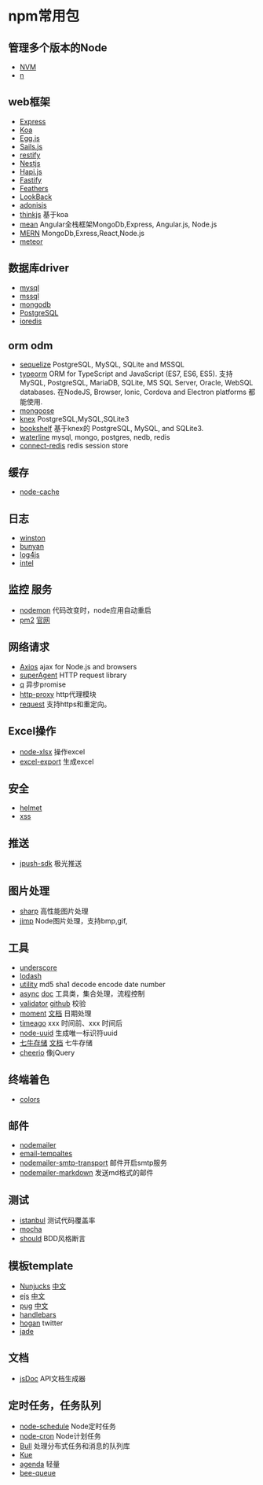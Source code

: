# npm常用包

## 管理多个版本的Node

* [NVM](https://github.com/creationix/nvm)
* [n](https://github.com/tj/n)

## web框架

* [Express](http://expressjs.com/)
* [Koa](https://koajs.com/)
* [Egg.js](https://eggjs.org/)
* [Sails.js](https://sailsjs.com/)
* [restify](http://restify.com/)
* [Nestjs](https://nestjs.com/)
* [Hapi.js](https://hapijs.com/)
* [Fastify](https://www.fastify.io/)
* [Feathers](https://feathersjs.com/)
* [LookBack](https://loopback.io/)
* [adonisjs](https://adonisjs.com/)
* [thinkjs](https://github.com/thinkjs/thinkjs) 基于koa
* [mean](http://mean.io/) Angular全栈框架MongoDb,Express, Angular.js, Node.js
* [MERN](http://mern.io/) MongoDb,Exress,React,Node.js
* [meteor](https://www.meteor.com/)

## 数据库driver

* [mysql](https://github.com/mysqljs/mysql)
* [mssql](https://github.com/tediousjs/node-mssql)
* [mongodb](https://github.com/mongodb/node-mongodb-native)
* [PostgreSQL](https://github.com/brianc/node-postgres)
* [ioredis](https://github.com/luin/ioredis)

## orm odm

* [sequelize](https://github.com/sequelize/sequelize) PostgreSQL, MySQL, SQLite and MSSQL
* [typeorm](https://typeorm.io/) ORM for TypeScript and JavaScript (ES7, ES6, ES5). 支持 MySQL, PostgreSQL, MariaDB, SQLite, MS SQL Server, Oracle, WebSQL databases. 在NodeJS, Browser, Ionic, Cordova and Electron platforms 都能使用.
* [mongoose](https://github.com/Automattic/mongoose)
* [knex](https://github.com/tgriesser/knex) PostgreSQL,MySQL,SQLite3
* [bookshelf](https://github.com/bookshelf/bookshelf) 基于knex的 PostgreSQL, MySQL, and SQLite3.
* [waterline](http://waterlinejs.org/) mysql, mongo, postgres, nedb, redis
* [connect-redis](https://github.com/tj/connect-redis) redis session store

## 缓存

* [node-cache](https://github.com/ptarjan/node-cache/) 

## 日志

* [winston](https://github.com/winstonjs/winston)
* [bunyan](https://github.com/trentm/node-bunyan)
* [log4js](https://github.com/nomiddlename/log4js-node)
* [intel](https://github.com/seanmonstar/intel)

## 监控 服务

* [nodemon](http://nodemon.io/) 代码改变时，node应用自动重启
* [pm2](https://github.com/Unitech/pm2) [官网](http://pm2.keymetrics.io/)

## 网络请求

* [Axios](https://github.com/axios/axios) ajax for Node.js and browsers
* [superAgent](https://github.com/visionmedia/superagent) HTTP request library
* [q](https://github.com/kriskowal/q) 异步promise
* [http-proxy](https://www.npmjs.com/package/http-proxy) http代理模块
* [request](https://github.com/request/request) 支持https和重定向。

## Excel操作

* [node-xlsx](https://github.com/mgcrea/node-xlsx) 操作excel
* [excel-export](https://github.com/functionscope/Node-Excel-Export) 生成excel

## 安全

* [helmet](https://github.com/helmetjs/helmet)
* [xss](https://github.com/leizongmin/js-xss)

## 推送

* [jpush-sdk](https://github.com/jpush/jpush-api-nodejs-client) 极光推送

## 图片处理

* [sharp](https://github.com/lovell/sharp) 高性能图片处理
* [jimp](https://github.com/oliver-moran/jimp) Node图片处理，支持bmp,gif,

## 工具

* [underscore](https://underscorejs.org/)
* [lodash](https://www.lodashjs.com/docs/4.17.5.html)
* [utility](https://github.com/node-modules/utility)  md5 sha1 decode encode date number
* [async](https://github.com/caolan/async)       [doc](http://caolan.github.io/async/) 工具类，集合处理，流程控制
* [validator](https://www.npmjs.com/package/validator)  [github](https://github.com/chriso/validator.js)  校验
* [moment](https://github.com/moment/moment/) [文档](http://momentjs.cn/) 日期处理
* [timeago](https://github.com/hustcc/timeago) xxx 时间前、xxx 时间后
* [node-uuid](https://github.com/kelektiv/node-uuid)  生成唯一标识符uuid
* [七牛存储](https://github.com/node-modules/qn) [文档](http://docs.qiniu.com/api/)  七牛存储
* [cheerio](https://github.com/cheeriojs/cheerio)  像jQuery

## 终端着色

* [colors](https://github.com/Marak/colors.js)

## 邮件

* [nodemailer](https://github.com/nodemailer/nodemailer)
* [email-tempaltes](https://email-templates.js.org)
* [nodemailer-smtp-transport](https://github.com/nodemailer/nodemailer-smtp-transport) 邮件开启smtp服务
* [nodemailer-markdown](https://github.com/andris9/nodemailer-markdown) 发送md格式的邮件

## 测试

* [istanbul](https://github.com/gotwarlost/istanbul) 测试代码覆盖率
* [mocha](https://github.com/mochajs/mocha)
* [should](https://github.com/shouldjs/should.js) BDD风格断言

## 模板template

* [Nunjucks](https://mozilla.github.io/nunjucks/) [中文](https://nunjucks.bootcss.com/)
* [ejs](https://www.ejs.co/) [中文](https://ejs.bootcss.com/)
* [pug](https://pugjs.org/api/getting-started.html) [中文](https://pug.bootcss.com/api/getting-started.html)
* [handlebars](http://handlebarsjs.com/)
* [hogan](http://twitter.github.io/hogan.js/) twitter
* [jade](http://jade-lang.com/)

## 文档

* [jsDoc](https://github.com/jsdoc3/jsdoc) API文档生成器

## 定时任务，任务队列

* [node-schedule](https://github.com/node-schedule/node-schedule) Node定时任务
* [node-cron](https://github.com/kelektiv/node-cron) Node计划任务
* [Bull](https://github.com/OptimalBits/bull) 处理分布式任务和消息的队列库
* [Kue](https://github.com/Automattic/kue)
* [agenda](https://github.com/agenda/agenda) 轻量
* [bee-queue](https://github.com/bee-queue/bee-queue)